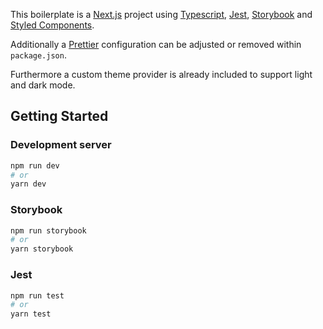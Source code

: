This boilerplate is a [Next.js](https://nextjs.org/) project using [Typescript](https://www.typescriptlang.org/), [Jest](https://jestjs.io/), [Storybook](https://storybook.js.org/) and [Styled Components](https://styled-components.com/).

Additionally a [Prettier](https://prettier.io/) configuration can be adjusted or removed within `package.json`.

Furthermore a custom theme provider is already included to support light and dark mode.

## Getting Started

### Development server

```bash
npm run dev
# or
yarn dev
```

### Storybook

```bash
npm run storybook
# or
yarn storybook
```

### Jest
```bash
npm run test
# or
yarn test
```
